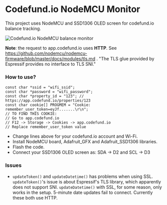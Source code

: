 # Codefund.io NodeMCU Monitor

This project uses NodeMCU and SSD1306 OLED screen for codefund.io balance tracking.

![Codefund.io NodeMCU balance monitor](https://i.ibb.co/KXBsqWF/image.png)

**Note**: the request to app.codefund.io uses **HTTP**. See https://github.com/nodemcu/nodemcu-firmware/blob/master/docs/modules/tls.md . "The TLS glue provided by Espressif provides no interface to TLS SNI."


### How to use?

    const char *ssid = "wifi_ssid";
    const char *password = "wifi_password";
    const char *property_id = "123"; // https://app.codefund.io/properties/123
    const char cookie[] PROGMEM = "Cookie: remember_user_token=eyJf.......\r\n";
    // TO FIND THIS COOKIE:
    // Go to app.codefund.io
    // F12 -> Storage -> Cookies -> app.codefund.io
    // Replace remember_user_token value

 - Change lines above for your codefund.io account and Wi-Fi.
 - Install NodeMCU board, Adafruit_GFX and Adafruit_SSD1306 libraries.
 - Flash the code.
 - Connect your SSD1306 OLED screen as: SDA -> D2 and SCL -> D3


### Issues

 - `updateToken()` and `updateDatetime()` has problems when using SSL. `updateToken()`'s issue is about Espressif's TLS library, which apparently does not support SNI. `updateDatetime()` with SSL, for some reason, only works in the setup. 5-minute date updates fail to connect. Currently these both use HTTP.

